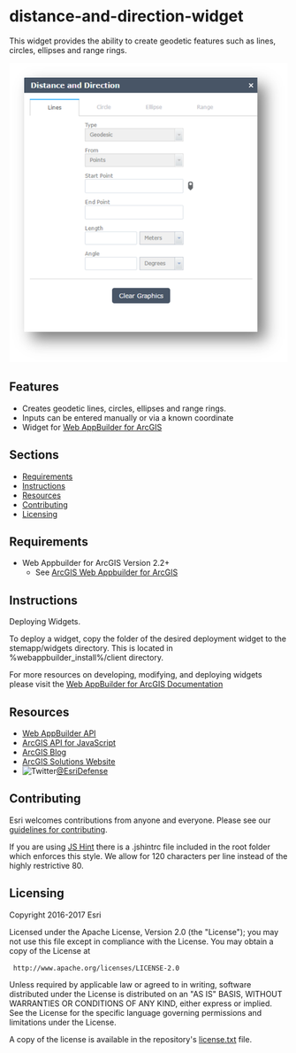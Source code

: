 # distance-and-direction-widget

This widget provides the ability to create geodetic features such as lines, circles, ellipses and range rings.

![Image of Distance and Directions Widget][ss]

## Features

* Creates geodetic lines, circles, ellipses and range rings.
* Inputs can be entered manually or via a known coordinate
* Widget for [Web AppBuilder for ArcGIS](http://doc.arcgis.com/en/web-appbuilder/)

## Sections

* [Requirements](#requirements)
* [Instructions](#instructions)
* [Resources](#resources)
* [Contributing](#contributing)
* [Licensing](#licensing)

## Requirements

* Web Appbuilder for ArcGIS Version 2.2+
    * See [ArcGIS Web Appbuilder for ArcGIS](http://developers.arcgis.com/web-appbuilder/)

## Instructions

Deploying Widgets.

To deploy a widget, copy the folder of the desired deployment widget to the stemapp/widgets directory. This is located in %webappbuilder_install%/client directory.

For more resources on developing, modifying, and deploying widgets please visit the
[Web AppBuilder for ArcGIS Documentation](https://developers.arcgis.com/web-appbuilder)

## Resources

  * [Web AppBuilder API](https://developers.arcgis.com/web-appbuilder/api-reference/css-framework.htm)
  * [ArcGIS API for JavaScript](https://developers.arcgis.com/javascript/)
  * [ArcGIS Blog](http://blogs.esri.com/esri/arcgis/)
  * [ArcGIS Solutions Website](http://solutions.arcgis.com/military/)
  * ![Twitter](https://g.twimg.com/twitter-bird-16x16.png)[@EsriDefense](http://twitter.com/EsriDefense)

## Contributing

  Esri welcomes contributions from anyone and everyone. Please see our [guidelines for contributing](https://github.com/esri/contributing).

  If you are using [JS Hint](http://www.jshint.com/) there is a .jshintrc file included in the root folder which enforces this style.
  We allow for 120 characters per line instead of the highly restrictive 80.

## Licensing

  Copyright 2016-2017 Esri

  Licensed under the Apache License, Version 2.0 (the "License");
  you may not use this file except in compliance with the License.
  You may obtain a copy of the License at

     http://www.apache.org/licenses/LICENSE-2.0

  Unless required by applicable law or agreed to in writing, software
  distributed under the License is distributed on an "AS IS" BASIS,
  WITHOUT WARRANTIES OR CONDITIONS OF ANY KIND, either express or implied.
  See the License for the specific language governing permissions and
  limitations under the License.

  A copy of the license is available in the repository's [license.txt](license.txt) file.

  [ss]: images/screenshot.png
